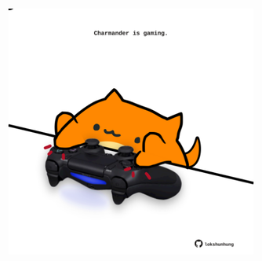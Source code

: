 <!-- built at 11/06/2023, 09:00:50 UTC -->
<p align="center">
  <img width="500" height="500" src="./ReadmeImage.svg">
</p>
